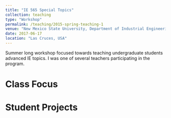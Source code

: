 ```yaml
---
title: "IE 565 Special Topics"
collection: teaching
type: "Workshop"
permalink: /teaching/2015-spring-teaching-1
venue: "New Mexico State University, Department of Industrial Engineering"
date: 2017-06-17
location: "Las Cruces, USA"
---
```


Summer long workshop focused towards teaching undergraduate students advanced IE topics. I was one of several teachers participating in the program.

Class Focus
======

Student Projects
======
